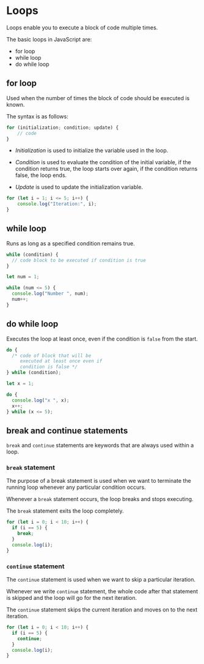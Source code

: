 # Loops

Loops enable you to execute a block of code multiple times.

The basic loops in JavaScript are:
- for loop
- while loop
- do while loop

## for loop
Used when the number of times the block of code should be executed is known.

The syntax is as follows:
```JavaScript
for (initialization; condition; update) {
    // code
}
```

- _Initialization_ is used to initialize the variable used in the loop.

- _Condition_ is used to evaluate the condition of the initial variable, if the condition returns true, the loop starts
over again, if the condition returns false, the loop ends.

- _Update_ is used to update the initialization variable.

```JavaScript
for (let i = 1; i <= 5; i++) {
    console.log("Iteration:", i);
}
```

## while loop
Runs as long as a specified condition remains true.

```JavaScript
while (condition) {
  // code block to be executed if condition is true
}
```
```JavaScript
let num = 1;

while (num <= 5) {
  console.log("Number ", num);
  num++;
}
```

## do while loop
Executes the loop at least once, even if the condition is `false` from the start.

```JavaScript
do {
  /* code of block that will be
     executed at least once even if
     condition is false */
} while (condition);
```

```JavaScript
let x = 1;

do {
  console.log("x ", x);
  x++;
} while (x <= 5);
```

## break and continue statements
`break` and `continue` statements are keywords that are always used within a loop.

### `break` statement
The purpose of a break statement is used when we want to terminate the running loop whenever any particular
condition occurs.

Whenever a `break` statement occurs, the loop breaks and stops executing.

The `break` statement exits the loop completely.

```JavaScript
for (let i = 0; i < 10; i++) {
  if (i == 5) {
    break;
  }
  console.log(i);
}
```

### `continue` statement
The `continue` statement is used when we want to skip a particular iteration.

Whenever we write `continue` statement, the whole code after that statement is skipped and the loop will go for the
next iteration.

The `continue` statement skips the current iteration and moves on to the next iteration.

```JavaScript
for (let i = 0; i < 10; i++) {
  if (i == 5) {
    continue;
  }
  console.log(i);
}
```